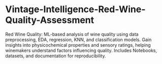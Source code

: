 # Vintage-Intelligence-Red-Wine-Quality-Assessment
Red Wine Quality: ML-based analysis of wine quality using data preprocessing, EDA, regression, KNN, and classification models. Gain insights into physicochemical properties and sensory ratings, helping winemakers understand factors influencing quality. Includes Notebooks, datasets, and documentation for reproducibility.
